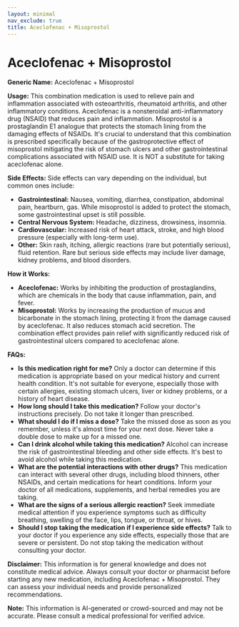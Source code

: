 ```yaml
---
layout: minimal
nav_exclude: true
title: Aceclofenac + Misoprostol
---
```


# Aceclofenac + Misoprostol

**Generic Name:** Aceclofenac + Misoprostol

**Usage:** This combination medication is used to relieve pain and inflammation associated with osteoarthritis, rheumatoid arthritis, and other inflammatory conditions.  Aceclofenac is a nonsteroidal anti-inflammatory drug (NSAID) that reduces pain and inflammation. Misoprostol is a prostaglandin E1 analogue that protects the stomach lining from the damaging effects of NSAIDs.  It's crucial to understand that this combination is prescribed specifically because of the gastroprotective effect of misoprostol mitigating the risk of stomach ulcers and other gastrointestinal complications associated with NSAID use.  It is NOT a substitute for taking aceclofenac alone.

**Side Effects:**  Side effects can vary depending on the individual, but common ones include:

* **Gastrointestinal:** Nausea, vomiting, diarrhea, constipation, abdominal pain, heartburn, gas.  While misoprostol is added to protect the stomach, some gastrointestinal upset is still possible.
* **Central Nervous System:** Headache, dizziness, drowsiness, insomnia.
* **Cardiovascular:** Increased risk of heart attack, stroke, and high blood pressure (especially with long-term use).
* **Other:**  Skin rash, itching, allergic reactions (rare but potentially serious), fluid retention.  Rare but serious side effects may include liver damage, kidney problems, and blood disorders.

**How it Works:**

* **Aceclofenac:**  Works by inhibiting the production of prostaglandins, which are chemicals in the body that cause inflammation, pain, and fever.
* **Misoprostol:**  Works by increasing the production of mucus and bicarbonate in the stomach lining, protecting it from the damage caused by aceclofenac.  It also reduces stomach acid secretion.  The combination effect provides pain relief with significantly reduced risk of gastrointestinal ulcers compared to aceclofenac alone.

**FAQs:**

* **Is this medication right for me?** Only a doctor can determine if this medication is appropriate based on your medical history and current health condition.  It's not suitable for everyone, especially those with certain allergies, existing stomach ulcers, liver or kidney problems, or a history of heart disease.
* **How long should I take this medication?**  Follow your doctor's instructions precisely.  Do not take it longer than prescribed.
* **What should I do if I miss a dose?** Take the missed dose as soon as you remember, unless it's almost time for your next dose.  Never take a double dose to make up for a missed one.
* **Can I drink alcohol while taking this medication?**  Alcohol can increase the risk of gastrointestinal bleeding and other side effects. It's best to avoid alcohol while taking this medication.
* **What are the potential interactions with other drugs?**  This medication can interact with several other drugs, including blood thinners, other NSAIDs, and certain medications for heart conditions.  Inform your doctor of all medications, supplements, and herbal remedies you are taking.
* **What are the signs of a serious allergic reaction?**  Seek immediate medical attention if you experience symptoms such as difficulty breathing, swelling of the face, lips, tongue, or throat, or hives.
* **Should I stop taking the medication if I experience side effects?**  Talk to your doctor if you experience any side effects, especially those that are severe or persistent.  Do not stop taking the medication without consulting your doctor.


**Disclaimer:** This information is for general knowledge and does not constitute medical advice.  Always consult your doctor or pharmacist before starting any new medication, including Aceclofenac + Misoprostol. They can assess your individual needs and provide personalized recommendations.


**Note:** This information is AI-generated or crowd-sourced and may not be accurate. Please consult a medical professional for verified advice.